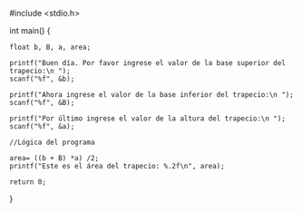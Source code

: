 #include <stdio.h>

int main()
{

    float b, B, a, area;
    
    printf("Buen día. Por favor ingrese el valor de la base superior del trapecio:\n ");
    scanf("%f", &b);
    
    printf("Ahora ingrese el valor de la base inferior del trapecio:\n ");
    scanf("%f", &B);
    
    printf("Por último ingrese el valor de la altura del trapecio:\n ");
    scanf("%f", &a);
    
    //Lógica del programa
    
    area= ((b + B) *a) /2;
    printf("Este es el área del trapecio: %.2f\n", area);
    
    return 0;
}